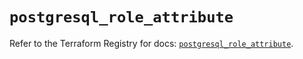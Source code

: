 # `postgresql_role_attribute`

Refer to the Terraform Registry for docs: [`postgresql_role_attribute`](https://registry.terraform.io/providers/sourcegraph/postgresql/1.25.0-sg.4/docs/resources/role_attribute).
